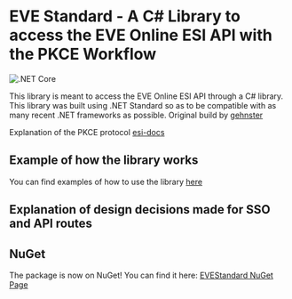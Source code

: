 # EVE Standard - A C# Library to access the EVE Online ESI API with the PKCE Workflow
![.NET Core](https://github.com/gehnster/EVEStandard/workflows/.NET%20Core/badge.svg?branch=master)

This library is meant to access the EVE Online ESI API through a C# library. This library was built using .NET Standard so as to be compatible with as many recent .NET frameworks as possible.
Original build by [gehnster](https://github.com/gehnster/EVEStandard)

Explanation of the PKCE protocol [esi-docs](https://docs.esi.evetech.net/docs/sso/native_sso_flow.html)

## Example of how the library works
You can find examples of how to use the library [here](https://github.com/gehnster/EVEStandard-Examples)

## Explanation of design decisions made for SSO and API routes
## NuGet
The package is now on NuGet! You can find it here: [EVEStandard NuGet Page](https://www.nuget.org/packages/Pixelvalley.EVEStandard)
